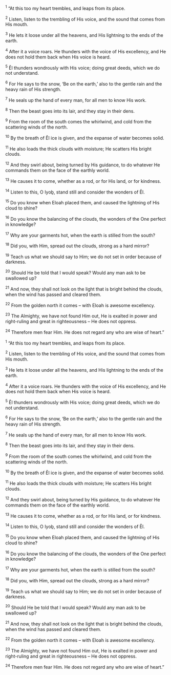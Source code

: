 <sup>1</sup> “At this too my heart trembles, and leaps from its place.

<sup>2</sup> Listen, listen to the trembling of His voice, and the sound that comes from His mouth.

<sup>3</sup> He lets it loose under all the heavens, and His lightning to the ends of the earth.

<sup>4</sup> After it a voice roars. He thunders with the voice of His excellency, and He does not hold them back when His voice is heard.

<sup>5</sup> Ĕl thunders wondrously with His voice; doing great deeds, which we do not understand.

<sup>6</sup> For He says to the snow, ‘Be on the earth,’ also to the gentle rain and the heavy rain of His strength.

<sup>7</sup> He seals up the hand of every man, for all men to know His work.

<sup>8</sup> Then the beast goes into its lair, and they stay in their dens.

<sup>9</sup> From the room of the south comes the whirlwind, and cold from the scattering winds of the north.

<sup>10</sup> By the breath of Ĕl ice is given, and the expanse of water becomes solid.

<sup>11</sup> He also loads the thick clouds with moisture; He scatters His bright clouds.

<sup>12</sup> And they swirl about, being turned by His guidance, to do whatever He commands them on the face of the earthly world.

<sup>13</sup> He causes it to come, whether as a rod, or for His land, or for kindness.

<sup>14</sup> Listen to this, O Iyoḇ, stand still and consider the wonders of Ĕl.

<sup>15</sup> Do you know when Eloah placed them, and caused the lightning of His cloud to shine?

<sup>16</sup> Do you know the balancing of the clouds, the wonders of the One perfect in knowledge?

<sup>17</sup> Why are your garments hot, when the earth is stilled from the south?

<sup>18</sup> Did you, with Him, spread out the clouds, strong as a hard mirror?

<sup>19</sup> Teach us what we should say to Him; we do not set in order because of darkness.

<sup>20</sup> Should He be told that I would speak? Would any man ask to be swallowed up?

<sup>21</sup> And now, they shall not look on the light that is bright behind the clouds, when the wind has passed and cleared them.

<sup>22</sup> From the golden north it comes – with Eloah is awesome excellency.

<sup>23</sup> The Almighty, we have not found Him out, He is exalted in power and right-ruling and great in righteousness – He does not oppress.

<sup>24</sup> Therefore men fear Him. He does not regard any who are wise of heart.”

<sup>1</sup> “At this too my heart trembles, and leaps from its place.

<sup>2</sup> Listen, listen to the trembling of His voice, and the sound that comes from His mouth.

<sup>3</sup> He lets it loose under all the heavens, and His lightning to the ends of the earth.

<sup>4</sup> After it a voice roars. He thunders with the voice of His excellency, and He does not hold them back when His voice is heard.

<sup>5</sup> Ĕl thunders wondrously with His voice; doing great deeds, which we do not understand.

<sup>6</sup> For He says to the snow, ‘Be on the earth,’ also to the gentle rain and the heavy rain of His strength.

<sup>7</sup> He seals up the hand of every man, for all men to know His work.

<sup>8</sup> Then the beast goes into its lair, and they stay in their dens.

<sup>9</sup> From the room of the south comes the whirlwind, and cold from the scattering winds of the north.

<sup>10</sup> By the breath of Ĕl ice is given, and the expanse of water becomes solid.

<sup>11</sup> He also loads the thick clouds with moisture; He scatters His bright clouds.

<sup>12</sup> And they swirl about, being turned by His guidance, to do whatever He commands them on the face of the earthly world.

<sup>13</sup> He causes it to come, whether as a rod, or for His land, or for kindness.

<sup>14</sup> Listen to this, O Iyoḇ, stand still and consider the wonders of Ĕl.

<sup>15</sup> Do you know when Eloah placed them, and caused the lightning of His cloud to shine?

<sup>16</sup> Do you know the balancing of the clouds, the wonders of the One perfect in knowledge?

<sup>17</sup> Why are your garments hot, when the earth is stilled from the south?

<sup>18</sup> Did you, with Him, spread out the clouds, strong as a hard mirror?

<sup>19</sup> Teach us what we should say to Him; we do not set in order because of darkness.

<sup>20</sup> Should He be told that I would speak? Would any man ask to be swallowed up?

<sup>21</sup> And now, they shall not look on the light that is bright behind the clouds, when the wind has passed and cleared them.

<sup>22</sup> From the golden north it comes – with Eloah is awesome excellency.

<sup>23</sup> The Almighty, we have not found Him out, He is exalted in power and right-ruling and great in righteousness – He does not oppress.

<sup>24</sup> Therefore men fear Him. He does not regard any who are wise of heart.”

